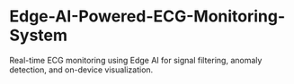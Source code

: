 # Edge-AI-Powered-ECG-Monitoring-System
Real-time ECG monitoring using Edge AI for signal filtering, anomaly detection, and on-device visualization.

